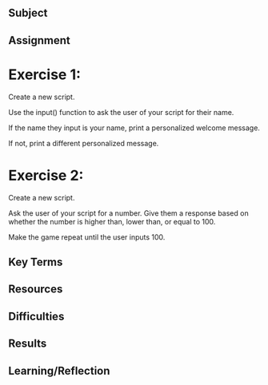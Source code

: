 ##  Subject

##  Assignment

# Exercise 1:

Create a new script.

Use the input() function to ask the user of your script for their name.

If the name they input is your name, print a personalized welcome message. 

If not, print a different personalized message.



#  Exercise 2:

Create a new script.

Ask the user of your script for a number. Give them a response based on whether the number is higher than, lower than, or equal to 100.

Make the game repeat until the user inputs 100.


##  Key Terms

##  Resources

##  Difficulties

##  Results

##  Learning/Reflection
